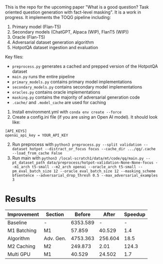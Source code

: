 This is the repo for the upcoming paper "What is a good question? Task oriented question generation with fact-level
masking". It is a work in progress. It implements the TOQG pipeline including:

1. Primary model (Flan-T5)
2. Secondary models (ChatGPT, Alpaca (WIP), FlanT5 (WIP))
3. Oracle (Flan-T5)
4. Adversarial dataset generation algorithm
5. HotpotQA dataset ingestion and evaluation

Key files:

- `preprocess.py` generates a cached and prepped version of the HotpotQA dataset
- `main.py` runs the entire pipeline
- `primary_models.py` contains primary model implementations
- `secondary_models.py` contains secondary model implementations
- `oracles.py` contains oracle implementations
- `masking.py` contains the majority of adversarial generation code
- `.cache/` and `.model_cache` are used for caching

1. Install environment.yml with `conda env create --force`
2. Create a config.ini file (if you are using an Open AI model). It should look like:

```
[API_KEYS]
openai_api_key = YOUR_API_KEY
```

2. Run preprocess with `python3 preprocess.py --split validation --dataset hotpot --distract_or_focus focus --cache_dir .../qq/.cache --load_from_cache False`
3. Run main with `python3 /local-scratch1/data/mt/code/qq/main.py --pt_dataset_path data/preprocess/hotpot-validation-None-None-focus --m1_arch t5-small --m2_arch openai --oracle_arch t5-small --pm_eval_batch_size 12 --oracle_eval_batch_size 12 --masking_scheme bfsentence --adversarial_drop_thresh 0.5 --max_adversarial_examples 3`

# Results
| Improvement | Section    | Before     | After     | Speedup   | 
|-------------|------------|------------|-----------|-----------|
| Baseline    | -          | 6353.589   | -         | -         |
| M1 Batching | M1         | 57.859     | 40.529    | 1.4       |
| Algorithm   | Adv. Gen.  | 4753.363   | 256.604   | 18.5      |
| M2 Caching  | M2         | 249.873    | 2.01      | 124.3     |
| Multi GPU   | M1         | 40.529     | 24.502    | 1.7       |